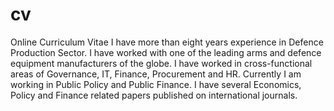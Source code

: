 # cv
Online Curriculum Vitae
I have more than eight years experience in Defence Production Sector. I have worked with one of the leading arms and defence equipment manufacturers of the globe. I have worked in cross-functional areas of Governance, IT, Finance, Procurement and HR. Currently I am working in Public Policy and Public Finance. I have several Economics, Policy and Finance related papers published on international journals.

